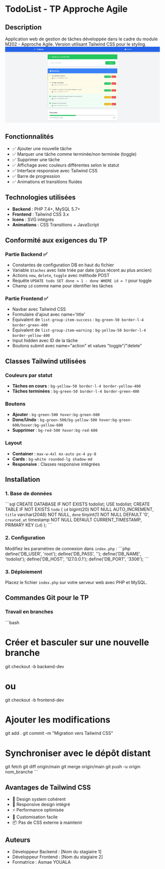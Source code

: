 # TodoList - TP Approche Agile

## Description
Application web de gestion de tâches développée dans le cadre du module M202 - Approche Agile.
Version utilisant Tailwind CSS pour le styling.
![alt text](image.png)

## Fonctionnalités
- ✅ Ajouter une nouvelle tâche
- ✅ Marquer une tâche comme terminée/non terminée (toggle)
- ✅ Supprimer une tâche
- ✅ Affichage avec couleurs différentes selon le statut
- ✅ Interface responsive avec Tailwind CSS
- ✅ Barre de progression
- ✅ Animations et transitions fluides

## Technologies utilisées
- **Backend** : PHP 7.4+, MySQL 5.7+
- **Frontend** : Tailwind CSS 3.x
- **Icons** : SVG intégrés
- **Animations** : CSS Transitions + JavaScript

## Conformité aux exigences du TP

### Partie Backend ✅
- Constantes de configuration DB en haut du fichier
- Variable `$taches` avec liste triée par date (plus récent au plus ancien)
- Actions `new`, `delete`, `toggle` avec méthode POST
- Requête `UPDATE todo SET done = 1 - done WHERE id = ?` pour toggle
- Champ `id` comme name pour identifier les tâches

### Partie Frontend ✅
- Navbar avec Tailwind CSS
- Formulaire d'ajout avec name='title'
- Équivalent de `list-group-item-success` : `bg-green-50 border-l-4 border-green-400`
- Équivalent de `list-group-item-warning` : `bg-yellow-50 border-l-4 border-yellow-400`
- Input hidden avec ID de la tâche
- Boutons submit avec name="action" et values "toggle"/"delete"

## Classes Tailwind utilisées

### Couleurs par statut
- **Tâches en cours** : `bg-yellow-50 border-l-4 border-yellow-400`
- **Tâches terminées** : `bg-green-50 border-l-4 border-green-400`

### Boutons
- **Ajouter** : `bg-green-500 hover:bg-green-600`
- **Done/Undo** : `bg-green-500/bg-yellow-500 hover:bg-green-600/hover:bg-yellow-600`
- **Supprimer** : `bg-red-500 hover:bg-red-600`

### Layout
- **Container** : `max-w-4xl mx-auto px-4 py-8`
- **Cards** : `bg-white rounded-lg shadow-md`
- **Responsive** : Classes responsive intégrées

## Installation

### 1. Base de données
\`\`\`sql
CREATE DATABASE IF NOT EXISTS todolist;
USE todolist;
CREATE TABLE IF NOT EXISTS `todo` (
  `id` bigint(20) NOT NULL AUTO_INCREMENT,
  `title` varchar(2048) NOT NULL,
  `done` tinyint(1) NOT NULL DEFAULT '0',
  `created_at` timestamp NOT NULL DEFAULT CURRENT_TIMESTAMP,
  PRIMARY KEY (`id`)
);
\`\`\`

### 2. Configuration
Modifiez les paramètres de connexion dans `index.php` :
\`\`\`php
define('DB_USER', 'root');
define('DB_PASS', '');
define('DB_NAME', 'todolist');
define('DB_HOST', '127.0.0.1');
define('DB_PORT', '3306');
\`\`\`

### 3. Déploiement
Placez le fichier `index.php` sur votre serveur web avec PHP et MySQL.

## Commandes Git pour le TP

### Travail en branches
\`\`\`bash
# Créer et basculer sur une nouvelle branche
git checkout -b backend-dev
# ou
git checkout -b frontend-dev

# Ajouter les modifications
git add .
git commit -m "Migration vers Tailwind CSS"

# Synchroniser avec le dépôt distant
git fetch
git diff origin/main
git merge origin/main
git push -u origin nom_branche
\`\`\`

## Avantages de Tailwind CSS
- 🎨 Design system cohérent
- 📱 Responsive design intégré
- ⚡ Performance optimisée
- 🔧 Customisation facile
- 📦 Pas de CSS externe à maintenir

## Auteurs
- Développeur Backend : [Nom du stagiaire 1]
- Développeur Frontend : [Nom du stagiaire 2]
- Formatrice : Asmae YOUALA
